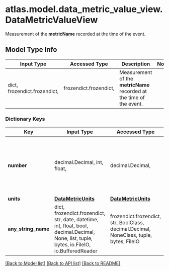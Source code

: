 # atlas.model.data_metric_value_view.DataMetricValueView

Measurement of the **metricName** recorded at the time of the event.

## Model Type Info
Input Type | Accessed Type | Description | Notes
------------ | ------------- | ------------- | -------------
dict, frozendict.frozendict,  | frozendict.frozendict,  | Measurement of the **metricName** recorded at the time of the event. | 

### Dictionary Keys
Key | Input Type | Accessed Type | Description | Notes
------------ | ------------- | ------------- | ------------- | -------------
**number** | decimal.Decimal, int, float,  | decimal.Decimal,  | Amount of the **metricName** recorded at the time of the event. This value triggered the alert. | [optional] value must be a 64 bit float
**units** | [**DataMetricUnits**](DataMetricUnits.md) | [**DataMetricUnits**](DataMetricUnits.md) |  | [optional] 
**any_string_name** | dict, frozendict.frozendict, str, date, datetime, int, float, bool, decimal.Decimal, None, list, tuple, bytes, io.FileIO, io.BufferedReader | frozendict.frozendict, str, BoolClass, decimal.Decimal, NoneClass, tuple, bytes, FileIO | any string name can be used but the value must be the correct type | [optional]

[[Back to Model list]](../../README.md#documentation-for-models) [[Back to API list]](../../README.md#documentation-for-api-endpoints) [[Back to README]](../../README.md)

